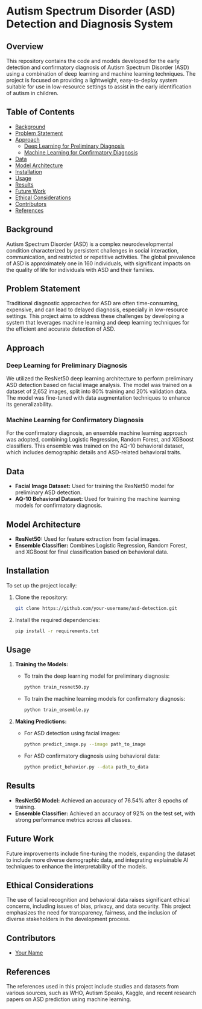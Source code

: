 
# Autism Spectrum Disorder (ASD) Detection and Diagnosis System

## Overview

This repository contains the code and models developed for the early detection and confirmatory diagnosis of Autism Spectrum Disorder (ASD) using a combination of deep learning and machine learning techniques. The project is focused on providing a lightweight, easy-to-deploy system suitable for use in low-resource settings to assist in the early identification of autism in children.

## Table of Contents

- [Background](#background)
- [Problem Statement](#problem-statement)
- [Approach](#approach)
  - [Deep Learning for Preliminary Diagnosis](#deep-learning-for-preliminary-diagnosis)
  - [Machine Learning for Confirmatory Diagnosis](#machine-learning-for-confirmatory-diagnosis)
- [Data](#data)
- [Model Architecture](#model-architecture)
- [Installation](#installation)
- [Usage](#usage)
- [Results](#results)
- [Future Work](#future-work)
- [Ethical Considerations](#ethical-considerations)
- [Contributors](#contributors)
- [References](#references)

## Background

Autism Spectrum Disorder (ASD) is a complex neurodevelopmental condition characterized by persistent challenges in social interaction, communication, and restricted or repetitive activities. The global prevalence of ASD is approximately one in 160 individuals, with significant impacts on the quality of life for individuals with ASD and their families.

## Problem Statement

Traditional diagnostic approaches for ASD are often time-consuming, expensive, and can lead to delayed diagnosis, especially in low-resource settings. This project aims to address these challenges by developing a system that leverages machine learning and deep learning techniques for the efficient and accurate detection of ASD.

## Approach

### Deep Learning for Preliminary Diagnosis

We utilized the ResNet50 deep learning architecture to perform preliminary ASD detection based on facial image analysis. The model was trained on a dataset of 2,652 images, split into 80% training and 20% validation data. The model was fine-tuned with data augmentation techniques to enhance its generalizability.

### Machine Learning for Confirmatory Diagnosis

For the confirmatory diagnosis, an ensemble machine learning approach was adopted, combining Logistic Regression, Random Forest, and XGBoost classifiers. This ensemble was trained on the AQ-10 behavioral dataset, which includes demographic details and ASD-related behavioral traits.

## Data

- **Facial Image Dataset:** Used for training the ResNet50 model for preliminary ASD detection.
- **AQ-10 Behavioral Dataset:** Used for training the machine learning models for confirmatory diagnosis.

## Model Architecture

- **ResNet50:** Used for feature extraction from facial images.
- **Ensemble Classifier:** Combines Logistic Regression, Random Forest, and XGBoost for final classification based on behavioral data.

## Installation

To set up the project locally:

1. Clone the repository:
   ```bash
   git clone https://github.com/your-username/asd-detection.git
   ```
2. Install the required dependencies:
   ```bash
   pip install -r requirements.txt
   ```

## Usage

1. **Training the Models:**
   - To train the deep learning model for preliminary diagnosis:
     ```bash
     python train_resnet50.py
     ```
   - To train the machine learning models for confirmatory diagnosis:
     ```bash
     python train_ensemble.py
     ```

2. **Making Predictions:**
   - For ASD detection using facial images:
     ```bash
     python predict_image.py --image path_to_image
     ```
   - For ASD confirmatory diagnosis using behavioral data:
     ```bash
     python predict_behavior.py --data path_to_data
     ```

## Results

- **ResNet50 Model:** Achieved an accuracy of 76.54% after 8 epochs of training.
- **Ensemble Classifier:** Achieved an accuracy of 92% on the test set, with strong performance metrics across all classes.

## Future Work

Future improvements include fine-tuning the models, expanding the dataset to include more diverse demographic data, and integrating explainable AI techniques to enhance the interpretability of the models.

## Ethical Considerations

The use of facial recognition and behavioral data raises significant ethical concerns, including issues of bias, privacy, and data security. This project emphasizes the need for transparency, fairness, and the inclusion of diverse stakeholders in the development process.

## Contributors

- [Your Name](https://github.com/your-username)

## References

The references used in this project include studies and datasets from various sources, such as WHO, Autism Speaks, Kaggle, and recent research papers on ASD prediction using machine learning.
